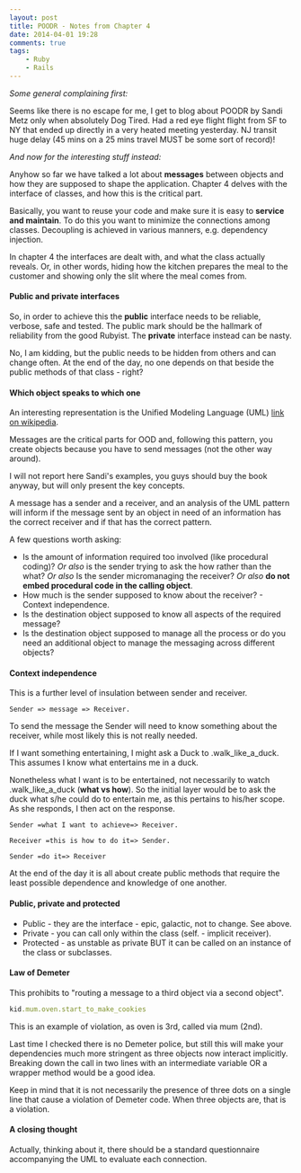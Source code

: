 ```yaml
---
layout: post
title: POODR - Notes from Chapter 4
date: 2014-04-01 19:28
comments: true
tags: 
	- Ruby 
	- Rails  
---
```

*Some general complaining first:*

Seems like there is no escape for me, I get to blog about POODR by Sandi Metz only when absolutely Dog Tired. Had a red eye flight flight from SF to NY that ended up directly in a very heated meeting yesterday. NJ transit huge delay (45 mins on a 25 mins travel MUST be some sort of record)!


*And now for the interesting stuff instead:*

Anyhow so far we have talked a lot about **messages** between objects and how they are supposed to shape the application. Chapter 4 delves with the interface of classes, and how this is the critical part.

Basically, you want to reuse your code and make sure it is easy to **service and maintain**. To do this you want to minimize the connections among classes. Decoupling is achieved in various manners, e.g. dependency injection.

In chapter 4 the interfaces are dealt with, and what the class actually reveals. Or, in other words, hiding how the kitchen prepares the meal to the customer and showing only the slit where the meal comes from.

#### Public and private interfaces
So, in order to achieve this the **public** interface needs to be reliable, verbose, safe and tested. The public mark should be the hallmark of reliability from the good Rubyist. The **private** interface instead can be nasty.

No, I am kidding, but the public needs to be hidden from others and can change often. At the end of the day, no one depends on that beside the public methods of that class - right?

#### Which object speaks to which one
An interesting representation is the Unified Modeling Language (UML) [link on wikipedia][website1].

Messages are the critical parts for OOD and, following this pattern, you create objects because you have to send messages (not the other way around).

I will not report here Sandi's examples, you guys should buy the book anyway, but will only present the key concepts.
 
A message has a sender and a receiver, and an analysis of the UML pattern will inform if the message sent by an object in need of an information has the correct receiver and if that has the correct pattern. 

A few questions worth asking:


* Is the amount of information required too involved (like procedural coding)? *Or also* is the sender trying to ask the how rather than the what? *Or also* Is the sender micromanaging the receiver? *Or also* **do not embed procedural code in the calling object**.
* How much is the sender supposed to know about the receiver? - Context independence.
* Is the destination object supposed to know all aspects of the required message?
* Is the destination object supposed to manage all the process or do you need an additional object to manage the messaging across different objects?


#### Context independence
This is a further level of insulation between sender and receiver.

```
Sender => message => Receiver.
```

To send the message the Sender will need to know something about the receiver, while most likely this is not really needed.

If I want something entertaining, I might ask a Duck to .walk_like_a_duck. This assumes I know what entertains me in a duck.

Nonetheless what I want is to be entertained, not necessarily to watch .walk_like_a_duck (**what vs how**). So the initial layer would be to ask the duck what s/he could do to entertain me, as this pertains to his/her scope. As she responds, I then act on the response.

```
Sender =what I want to achieve=> Receiver.

Receiver =this is how to do it=> Sender.

Sender =do it=> Receiver
```

At the end of the day it is all about create public methods that require the least possible dependence and knowledge of one another.

#### Public, private and protected

* Public - they are the interface - epic, galactic, not to change. See above.
* Private - you can call only within the class (self. - implicit receiver).
* Protected - as unstable as private BUT it can be called on an instance of the class or subclasses.


#### Law of Demeter
This prohibits to "routing a message to a third object via a second object".

```ruby
kid.mum.oven.start_to_make_cookies
```
This is an example of violation, as oven is 3rd, called via mum (2nd).

Last time I checked there is no Demeter police, but still this will make your dependencies much more stringent as three objects now interact implicitly. Breaking down the call in two lines with an intermediate variable OR a wrapper method would be a good idea.

Keep in mind that it is not necessarily the presence of three dots on a single line that cause a violation of Demeter code. When three objects are, that is a violation.


#### A closing thought

Actually, thinking about it, there should be a standard questionnaire accompanying the UML to evaluate each connection.

[website1]: http://en.wikipedia.org/wiki/Unified_Modeling_Language




